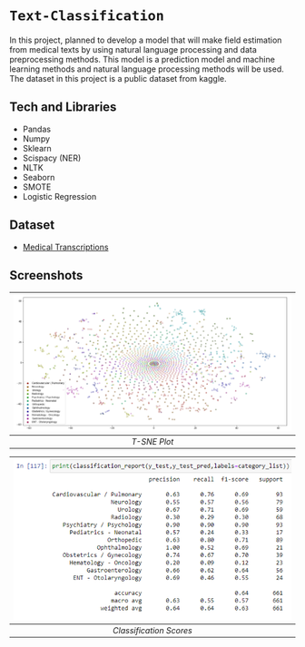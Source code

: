 
# `Text-Classification`
In this project, planned to develop a model that will make field estimation from 
medical texts by using natural language processing and data preprocessing methods. 
This model is a prediction model and machine learning methods and natural language 
processing methods will be used. The dataset in this project is a public dataset from kaggle.

## Tech and Libraries

- Pandas
- Numpy
- Sklearn
- Scispacy (NER)
- NLTK
- Seaborn
- SMOTE
- Logistic Regression



## Dataset

 - [Medical Transcriptions](https://www.mtsamples.com/)

## Screenshots

| ![t-sne_plot](screen-shots/t-sne_plot.png) |
| :--:|
| *T-SNE Plot* |

| ![scores](screen-shots/scores.png) |
| :--:|
| *Classification Scores* |


